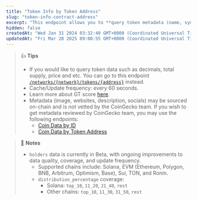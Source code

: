 ```yaml
---
title: "Token Info by Token Address"
slug: "token-info-contract-address"
excerpt: "This endpoint allows you to **query token metadata (name, symbol,  CoinGecko ID, image, socials, websites, description, etc.) based on a provided token contract address on a network**"
hidden: false
createdAt: "Wed Jan 31 2024 03:32:40 GMT+0000 (Coordinated Universal Time)"
updatedAt: "Fri Mar 28 2025 09:00:55 GMT+0000 (Coordinated Universal Time)"
---
```

> 👍 **Tips**
> 
> - If you would like to query token data such as decimals, total supply, price and etc. You can go to this endpoint [`/networks/{network}/tokens/{address}`](/reference/token-data-contract-address) instead.
> - Cache/Update frequency: every 60 seconds.
> - Learn more about GT score [here](https://support.coingecko.com/hc/en-us/articles/38381394237593-What-is-GT-Score-How-is-GT-Score-calculated).
> - Metadata (image, websites, description, socials) may be sourced on-chain and is not vetted by the CoinGecko team. If you wish to get metadata reviewed by CoinGecko team, you may use the following endpoints:
>   - [Coin Data by ID](https://docs.coingecko.com/reference/coins-id)
>   - [Coin Data by Token Address](https://docs.coingecko.com/reference/coins-contract-address)

> 📘 **Notes**
> 
> - `holders` data is currently in Beta, with ongoing improvements to data quality, coverage, and update frequency.
>   - Supported chains include: Solana, EVM (Ethereum, Polygon, BNB, Arbitrum, Optimism, Base), Sui, TON, and Ronin.
>   - `distribution_percentage` coverage:
>     - Solana: `top_10`, `11_20`, `21_40`, `rest`
>     - Other chains: `top_10`, `11_30`, `31_50`, `rest`

